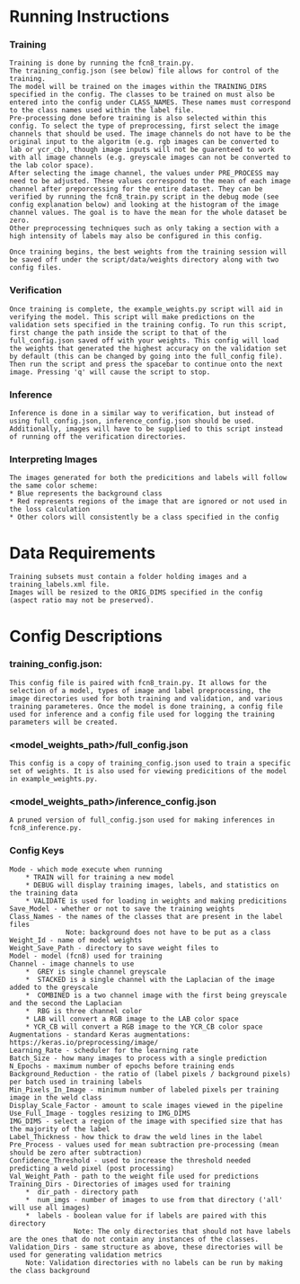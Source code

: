 # Running Instructions 
### Training 
    Training is done by running the fcn8_train.py.
    The training_config.json (see below) file allows for control of the training.
    The model will be trained on the images within the TRAINING_DIRS specified in the config. The classes to be trained on must also be entered into the config under CLASS_NAMES. These names must correspond to the class names used within the label file. 
    Pre-processing done before training is also selected within this config. To select the type of preprocessing, first select the image channels that should be used. The image channels do not have to be the original input to the algoritm (e.g. rgb images can be converted to lab or ycr_cb), though image inputs will not be guarenteed to work with all image channels (e.g. greyscale images can not be converted to the lab color space). 
    After selecting the image channel, the values under PRE_PROCESS may need to be adjusted. These values correspond to the mean of each image channel after preporcessing for the entire dataset. They can be verified by running the fcn8_train.py script in the debug mode (see config explanation below) and looking at the histogram of the image channel values. The goal is to have the mean for the whole dataset be zero. 
    Other preprocessing techniques such as only taking a section with a high intensity of labels may also be configured in this config. 

    Once training begins, the best weights from the training session will be saved off under the script/data/weights directory along with two config files.

### Verification
    Once training is complete, the example_weights.py script will aid in verifying the model. This script will make predictions on the validation sets specified in the training config. To run this script, first change the path inside the script to that of the full_config.json saved off with your weights. This config will load the weights that generated the highest accuracy on the validation set by default (this can be changed by going into the full_config file). Then run the script and press the spacebar to continue onto the next image. Pressing 'q' will cause the script to stop. 

### Inference
    Inference is done in a similar way to verification, but instead of using full_config.json, inference_config.json should be used. Additionally, images will have to be supplied to this script instead of running off the verification directories. 

### Interpreting Images
    The images generated for both the predicitions and labels will follow the same color scheme:
    * Blue represents the background class
    * Red represents regions of the image that are ignored or not used in the loss calculation 
    * Other colors will consistently be a class specified in the config

# Data Requirements 
    Training subsets must contain a folder holding images and a training_labels.xml file. 
    Images will be resized to the ORIG_DIMS specified in the config (aspect ratio may not be preserved). 

# Config Descriptions

### training_config.json:
    This config file is paired with fcn8_train.py. It allows for the selection of a model, types of image and label preprocessing, the image directories used for both training and validation, and various training parameteres. Once the model is done training, a config file used for inference and a config file used for logging the training parameters will be created.

### <model_weights_path>/full_config.json 
    This config is a copy of training_config.json used to train a specific set of weights. It is also used for viewing predicitions of the model in example_weights.py.

### <model_weights_path>/inference_config.json 
    A pruned version of full_config.json used for making inferences in fcn8_inference.py.

### Config Keys 
    Mode - which mode execute when running
        * TRAIN will for training a new model
        * DEBUG will display training images, labels, and statistics on the training data
        * VALIDATE is used for loading in weights and making predicitions
    Save_Model - whether or not to save the training weights
    Class_Names - the names of the classes that are present in the label files
                  Note: background does not have to be put as a class  
    Weight_Id - name of model weights
    Weight_Save_Path - directory to save weight files to
    Model - model (fcn8) used for training 
    Channel - image channels to use
        *  GREY is single channel greyscale
        *  STACKED is a single channel with the Laplacian of the image added to the greyscale 
        *  COMBINED is a two channel image with the first being greyscale and the second the Laplacian
        *  RBG is three channel color
        * LAB will convert a RGB image to the LAB color space
        * YCR_CB will convert a RGB image to the YCR_CB color space
    Augmentations - standard Keras augmentations: https://keras.io/preprocessing/image/
    Learning_Rate - scheduler for the learning rate 
    Batch_Size - how many images to process with a single prediction 
    N_Epochs - maximum number of epochs before training ends
    Background_Reduction - the ratio of (label pixels / background pixels) per batch used in training labels
    Min_Pixels_In_Image - minimum number of labeled pixels per training image in the weld class
    Display_Scale_Factor - amount to scale images viewed in the pipeline
    Use_Full_Image - toggles resizing to IMG_DIMS
    IMG_DIMS - select a region of the image with specified size that has the majority of the label
    Label_Thickness - how thick to draw the weld lines in the label
    Pre_Process - values used for mean subtraction pre-processing (mean should be zero after subtraction)
    Confidence_Threshold - used to increase the threshold needed predicting a weld pixel (post processing)
    Val_Weight_Path - path to the weight file used for predictions 
    Training_Dirs - Directories of images used for training 
        *  dir_path - directory path
        *  num_imgs - number of images to use from that directory ('all' will use all images)
        *  labels - boolean value for if labels are paired with this directory
                    Note: The only directories that should not have labels are the ones that do not contain any instances of the classes.
    Validation_Dirs - same structure as above, these directories will be used for generating validation metrics
        Note: Validation directories with no labels can be run by making the class background
    